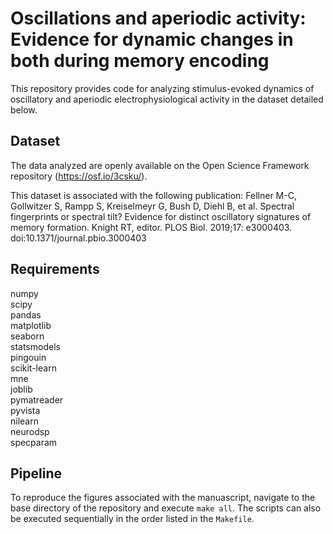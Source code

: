 # Oscillations and aperiodic activity: Evidence for dynamic changes in both during memory encoding
This repository provides code for analyzing stimulus-evoked dynamics of oscillatory and aperiodic electrophysiological activity in the dataset detailed below.

## Dataset
The data analyzed are openly available on the Open Science Framework repository (https://osf.io/3csku/).

This dataset is associated with the following publication:
Fellner M-C, Gollwitzer S, Rampp S, Kreiselmeyr G, Bush D, Diehl B, et al. Spectral fingerprints or spectral tilt? Evidence for distinct oscillatory signatures of memory formation. Knight RT, editor. PLOS Biol. 2019;17: e3000403. doi:10.1371/journal.pbio.3000403

## Requirements
numpy  
scipy  
pandas  
matplotlib  
seaborn  
statsmodels  
pingouin  
scikit-learn  
mne  
joblib  
pymatreader  
pyvista  
nilearn  
neurodsp  
specparam  

## Pipeline
To reproduce the figures associated with the manuascript, navigate to the base directory of the repository and execute ```make all```. The scripts can also be executed sequentially in the order listed in the ```Makefile```.
